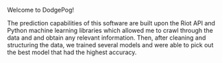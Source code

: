 Welcome to DodgePog!

The prediction capabilities of this software are built upon the Riot API and Python machine learning libraries which allowed me to crawl through the data and and obtain any relevant information. Then, after cleaning and structuring the data, we trained several models and were able to pick out the best model that had the highest accuracy.
